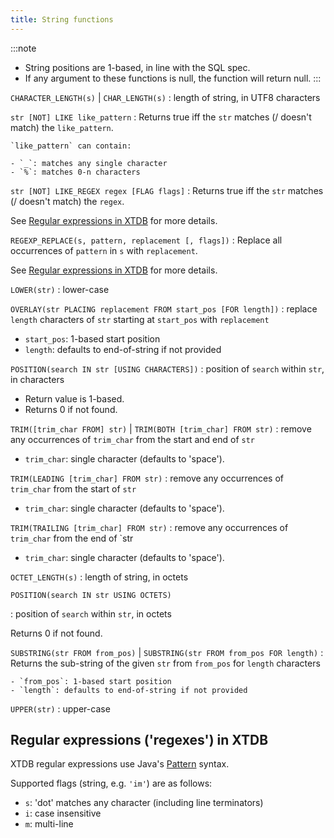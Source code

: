 ```yaml
---
title: String functions
---
```


:::note
- String positions are 1-based, in line with the SQL spec.
- If any argument to these functions is null, the function will return null.
:::

`CHARACTER_LENGTH(s)` | `CHAR_LENGTH(s)`
: length of string, in UTF8 characters

`str [NOT] LIKE like_pattern`
: Returns true iff the `str` matches (/ doesn't match) the
    `like_pattern`.

    `like_pattern` can contain:

    - `_`: matches any single character
    - `%`: matches 0-n characters

`str [NOT] LIKE_REGEX regex [FLAG flags]`
: Returns true iff the `str` matches (/ doesn't match) the `regex`.

  See [Regular expressions in XTDB](#regexes) for more details.

`REGEXP_REPLACE(s, pattern, replacement [, flags])`
: Replace all occurrences of `pattern` in `s` with `replacement`.

  See [Regular expressions in XTDB](#regexes) for more details.

`LOWER(str)`
: lower-case

`OVERLAY(str PLACING replacement FROM start_pos [FOR length])`
: replace `length` characters of `str` starting at `start_pos` with `replacement`

  - `start_pos`: 1-based start position
  - `length`: defaults to end-of-string if not provided

`POSITION(search IN str [USING CHARACTERS])`
: position of `search` within `str`, in characters

  - Return value is 1-based.
  - Returns 0 if not found.

`TRIM([trim_char FROM] str)` | `TRIM(BOTH [trim_char] FROM str)`
: remove any occurrences of `trim_char` from the start and end of `str`
  - `trim_char`: single character (defaults to 'space').

`TRIM(LEADING [trim_char] FROM str)`
: remove any occurrences of `trim_char` from the start of `str`
  - `trim_char`: single character (defaults to 'space').

`TRIM(TRAILING [trim_char] FROM str)`
: remove any occurrences of `trim_char` from the end of \`str
  - `trim_char`: single character (defaults to 'space').

`OCTET_LENGTH(s)`
: length of string, in octets

`POSITION(search IN str USING OCTETS)`

: position of `search` within `str`, in octets

  Returns 0 if not found.

`SUBSTRING(str FROM from_pos)` | `SUBSTRING(str FROM from_pos FOR length)`
: Returns the sub-string of the given `str` from `from_pos` for
    `length` characters

    - `from_pos`: 1-based start position
    - `length`: defaults to end-of-string if not provided

`UPPER(str)`
: upper-case

## Regular expressions ('regexes') in XTDB

XTDB regular expressions use Java's [Pattern](https://docs.oracle.com/en/java/javase/21/docs/api/java.base/java/util/regex/Pattern.html) syntax.

Supported flags (string, e.g. `'im'`) are as follows:

- `s`: 'dot' matches any character (including line terminators)
- `i`: case insensitive
- `m`: multi-line
